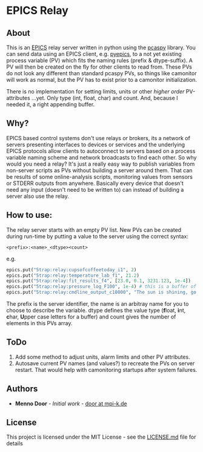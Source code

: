 # EPICS Relay

## About

This is an [EPICS](https://epics-controls.org/) relay server written in python using the [pcaspy](https://github.com/paulscherrerinstitute/pcaspy) library. You can send data using an EPICS client, e.g. [pyepics](https://github.com/pyepics/pyepics), to a not yet existing process variable (PV) which fits the naming rules (prefix & dtype-suffix). A PV will then be created on the fly for other clients to read from. These PVs do not look any different than standard pcaspy PVs, so things like camonitor will work as normal, but the PV has to exist prior to a camonitor initialization.

There is no implementation for setting limits, units or other *higher order* PV-attributes ...yet. Only type (int, float, char) and count. And, because I needed it, a right appending buffer.

## Why?

EPICS based control systems don't use relays or brokers, its a network of servers presenting interfaces to devices or services and the underlying EPICS protocols allow clients to autoconnect to servers based on a process variable naming scheme and network broadcasts to find each other. So why would you need a relay? It's just a really easy way to publish variables from non-server scripts as PVs without building a server around them. That can be results of some online-analysis scripts, monitoring values from sensors or STDERR outputs from anywhere. Basically every device that doesn't need any input (doesn't need to be written to) can instead of building a server also use the relay. 

## How to use:

The relay server starts with an empty PV list. New PVs can be created during run-time by putting a value to the server using the correct syntax:

```
<prefix>:<name>_<dtype><count>
```

e.g.
```python
epics.put("5trap:relay:cupsofcoffeetoday_i1", 2)
epics.put("5trap:relay:temperature_lab_f1", 21.2)
epics.put("5trap:relay:fit_results_f4", [23.0, 0.1, 3231.123, 1e-4])
epics.put("5trap:relay:pressure_log_F100", 1e-4) # this is a buffer of length 100. Values put will be appended right.
epics.put("5trap:relay:cmdline_output_c10000", "The sun is shining, go outside!")
```

The prefix is the server identifier, the name is an arbitray name for you to choose to describe the variable. dtype defines the value type (**f**loat, **i**nt, **c**har, **U**pper case letters for a buffer) and count gives the number of elements in this PVs array.

## ToDo

1. Add some method to adjust units, alarm limits and other PV attributes.
2. Autosave current PV names (and values?) to recreate the PVs on server restart. That would help with camonitoring startups after system failures.

## Authors

* **Menno Door** - *Initial work* - [door at mpi-k.de](mailto:door@mpi-k.de)

## License

This project is licensed under the MIT License - see the [LICENSE.md](LICENSE.md) file for details
